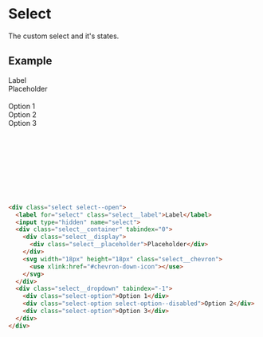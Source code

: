 # Select <Badge text="development" type="warn" />
The custom select and it's states.

## Example
<div class="p-3 border rounded-2 my-3" style="padding-bottom: 140px;">
  <div class="select select--open">
    <label for="select" class="select__label">Label</label>
    <input type="hidden" name="select">
    <div class="select__container" tabindex="0">
      <div class="select__display">
        <div class="select__placeholder">Placeholder</div>
      </div>
      <svg width="18px" height="18px" class="select__chevron">
        <use xlink:href="#chevron-down-icon"></use>
      </svg>
    </div>
    <div class="select__dropdown" tabindex="-1">
      <div class="select-option">Option 1</div>
      <div class="select-option select-option--disabled">Option 2</div>
      <div class="select-option">Option 3</div>
    </div>
  </div>
</div>

```html
<div class="select select--open">
  <label for="select" class="select__label">Label</label>
  <input type="hidden" name="select">
  <div class="select__container" tabindex="0">
    <div class="select__display">
      <div class="select__placeholder">Placeholder</div>
    </div>
    <svg width="18px" height="18px" class="select__chevron">
      <use xlink:href="#chevron-down-icon"></use>
    </svg>
  </div>
  <div class="select__dropdown" tabindex="-1">
    <div class="select-option">Option 1</div>
    <div class="select-option select-option--disabled">Option 2</div>
    <div class="select-option">Option 3</div>
  </div>
</div>
```
